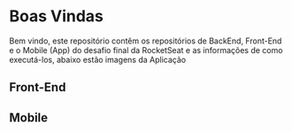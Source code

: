 # Boas Vindas

Bem vindo, este repositório contêm os repositórios de BackEnd, Front-End e o Mobile (App) do desafio final da RocketSeat e as informações de como executá-los, abaixo estão imagens da Aplicação

## Front-End

## Mobile
